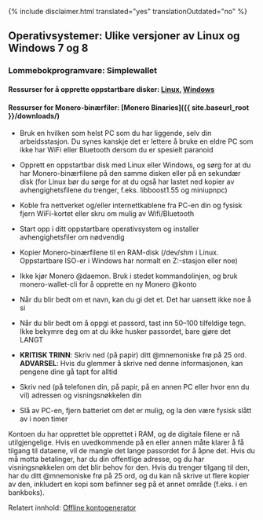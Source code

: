 {% include disclaimer.html translated="yes" translationOutdated="no" %}

## Operativsystemer:  Ulike versjoner av Linux og Windows 7 og 8

### Lommebokprogramvare:  Simplewallet

#### Ressurser for å opprette oppstartbare disker:  [Linux](http://www.pendrivelinux.com/),       [Windows](https://www.microsoft.com/en-us/download/windows-usb-dvd-download-tool)

#### Ressurser for Monero-binærfiler:  [Monero Binaries]({{ site.baseurl_root }}/downloads/)

- Bruk en hvilken som helst PC som du har liggende, selv din arbeidsstasjon. Du synes kanskje det er lettere å bruke en eldre PC som ikke har WiFi eller Bluetooth dersom du er spesielt paranoid

- Opprett en oppstartbar disk med Linux eller Windows, og sørg for at du har Monero-binærfilene på den samme disken eller på en sekundær disk (for Linux bør du sørge for at du også har lastet ned kopier av avhengighetsfilene du trenger, f.eks. libboost1.55 og miniupnpc)

- Koble fra nettverket og/eller internettkablene fra PC-en din og fysisk fjern WiFi-kortet eller skru om mulig av Wifi/Bluetooth

- Start opp i ditt oppstartbare operativsystem og installer avhengighetsfiler om nødvendig

- Kopier Monero-binærfilene til en RAM-disk (/dev/shm i Linux. Oppstartbare ISO-er i Windows har normalt en Z:-stasjon eller noe)

- Ikke kjør Monero @daemon. Bruk i stedet kommandolinjen, og bruk monero-wallet-cli for å opprette en ny Monero @konto

- Når du blir bedt om et navn, kan du gi det et. Det har uansett ikke noe å si

- Når du blir bedt om å oppgi et passord, tast inn 50–100 tilfeldige tegn. Ikke bekymre deg om at du ikke husker passordet, bare gjøre det LANGT

- **KRITISK TRINN**: Skriv ned (på papir) ditt @mnemoniske frø på 25 ord.
**ADVARSEL**:  Hvis du glemmer å skrive ned denne informasjonen, kan pengene dine gå tapt for alltid

- Skriv ned (på telefonen din, på papir, på en annen PC eller hvor enn du vil) adressen og visningsnøkkelen din

- Slå av PC-en, fjern batteriet om det er mulig, og la den være fysisk slått av i noen timer

Kontoen du har opprettet ble opprettet i RAM, og de digitale filene er nå utilgjengelige. Hvis en uvedkommende på en eller annen måte klarer å få tilgang til dataene, vil de mangle det lange passordet for å åpne det. Hvis du må motta betalinger, har du din offentlige adresse, og du har visningsnøkkelen om det blir behov for den. Hvis du trenger tilgang til den, har du ditt @mnemoniske frø på 25 ord, og du kan nå skrive ut flere kopier av den, inkludert en kopi som befinner seg på et annet område (f.eks. i en bankboks).

Relatert innhold:  [Offline kontogenerator](http://moneroaddress.org/)
